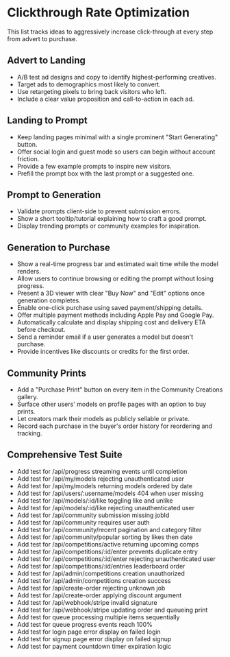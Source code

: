 # Clickthrough Rate Optimization

This list tracks ideas to aggressively increase click-through at every step from advert to purchase.

## Advert to Landing

- A/B test ad designs and copy to identify highest-performing creatives.
- Target ads to demographics most likely to convert.
- Use retargeting pixels to bring back visitors who left.
- Include a clear value proposition and call-to-action in each ad.

## Landing to Prompt

- Keep landing pages minimal with a single prominent "Start Generating" button.
- Offer social login and guest mode so users can begin without account friction.
- Provide a few example prompts to inspire new visitors.
- Prefill the prompt box with the last prompt or a suggested one.

## Prompt to Generation

- Validate prompts client-side to prevent submission errors.
- Show a short tooltip/tutorial explaining how to craft a good prompt.
- Display trending prompts or community examples for inspiration.

## Generation to Purchase

- Show a real-time progress bar and estimated wait time while the model renders.
- Allow users to continue browsing or editing the prompt without losing progress.
- Present a 3D viewer with clear "Buy Now" and "Edit" options once generation completes.
- Enable one-click purchase using saved payment/shipping details.
- Offer multiple payment methods including Apple Pay and Google Pay.
- Automatically calculate and display shipping cost and delivery ETA before checkout.
- Send a reminder email if a user generates a model but doesn't purchase.
- Provide incentives like discounts or credits for the first order.

## Community Prints

- Add a "Purchase Print" button on every item in the Community Creations gallery.
- Surface other users' models on profile pages with an option to buy prints.
- Let creators mark their models as publicly sellable or private.
- Record each purchase in the buyer's order history for reordering and tracking.

## Comprehensive Test Suite

- Add test for /api/progress streaming events until completion
- Add test for /api/my/models rejecting unauthenticated user
- Add test for /api/my/models returning models ordered by date
- Add test for /api/users/:username/models 404 when user missing
- Add test for /api/models/:id/like toggling like and unlike
- Add test for /api/models/:id/like rejecting unauthenticated user
- Add test for /api/community submission missing jobId
- Add test for /api/community requires user auth
- Add test for /api/community/recent pagination and category filter
- Add test for /api/community/popular sorting by likes then date
- Add test for /api/competitions/active returning upcoming comps
- Add test for /api/competitions/:id/enter prevents duplicate entry
- Add test for /api/competitions/:id/enter rejecting unauthenticated user
- Add test for /api/competitions/:id/entries leaderboard order
- Add test for /api/admin/competitions creation unauthorized
- Add test for /api/admin/competitions creation success
- Add test for /api/create-order rejecting unknown job
- Add test for /api/create-order applying discount argument
- Add test for /api/webhook/stripe invalid signature
- Add test for /api/webhook/stripe updating order and queueing print
- Add test for queue processing multiple items sequentially
- Add test for queue progress events reach 100%
- Add test for login page error display on failed login
- Add test for signup page error display on failed signup
- Add test for payment countdown timer expiration logic
